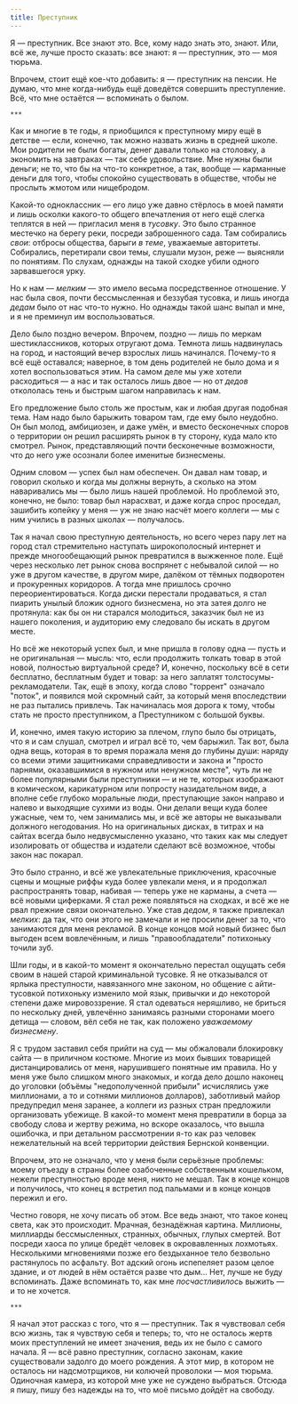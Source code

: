 ```yaml
---
title: Преступник
---
```


Я — преступник. Все знают это. Все, кому надо знать это, знают. Или, всё же,
лучше просто сказать: все знают: я — преступник, это — моя тюрьма.

Впрочем, стоит ещё кое-что добавить: я — преступник на пенсии. Не думаю, что мне
когда-нибудь ещё доведётся совершить преступление. Всё, что мне остаётся —
вспоминать о былом.

    ***

Как и многие в те годы, я приобщился к преступному миру ещё в детстве — если,
конечно, так можно назвать жизнь в средней школе. Мои родители не были богаты,
денег давали только на столовку, а экономить на завтраках — так себе
удовольствие. Мне нужны были деньги; не то, что бы на что-то конкретное, а так,
вообще — карманные деньги для того, чтобы спокойно существовать в обществе,
чтобы не прослыть жмотом или нищебродом.

Какой-то одноклассник — его лицо уже давно стёрлось в моей памяти и лишь осколки
какого-то общего впечатления от него ещё слегка теплятся в ней — пригласил меня
в *тусовку*. Это было странное местечко на берегу реки, посреди заброшенного
сада. Там собирались *свои*: отбросы общества, барыги *в теме*, уважаемые
авторитеты. Собирались, перетирали свои темы, слушали музон, реже — выясняли по
понятиям. По слухам, однажды на такой сходке убили одного зарвавшегося урку.

Но к нам — *мелким* — это имело весьма посредственное отношение. У нас была
своя, почти бессмысленная и беззубая тусовка, и лишь иногда *дедам* было от нас
что-то нужно. Но однажды такой шанс выпал и мне, и я не преминул им
воспользоваться.

Дело было поздно вечером. Впрочем, поздно — лишь по меркам шестиклассников,
которых отругают дома. Темнота лишь надвинулась на город, и настоящий вечер
взрослых лишь начинался. Почему-то я всё ещё оставался; наверное, в том день
родителей не было дома и я хотел воспользоваться этим. На самом деле мы уже
хотели расходиться — а нас и так осталось лишь двое — но от *дедов* откололась
тень и быстрым шагом направилась к нам.

Его предложение было столь же простым, как и любая другая подобная тема. Нам
надо было барыжить товаром там, где ему было неудобно. Он был молод, амбициозен,
и даже умён, и вместо бесконечных споров о территории он решил расширять рынок в
ту сторону, куда мало кто смотрел. Рынок, представляющий почти бесконечные
возможности, что до него уже осознали более именитые бизнесмены.

Одним словом — успех был нам обеспечен. Он давал нам товар, и говорил сколько и
когда мы должны вернуть, а сколько на этом наваривались мы — было лишь нашей
проблемой. Но проблемой это, конечно, не было: товар был нарасхват, и даже когда
спрос проседал, зашибить копейку у меня — уж не знаю насчёт моего коллеги — мы с
ним учились в разных школах — получалось.

Так я начал свою преступную деятельность, но всего через пару лет на город стал
стремительно наступать широкополосный интернет и прежде многообещающий рынок
превратился в выжженное поле. Ещё через несколько лет рынок снова воспрянет с
небывалой силой — но уже в другом качестве, в другом мире, далёком от тёмных
подворотен и прокуренных коридоров. А тогда мне пришлось срочно
переориентироваться. Когда диски перестали продаваться, я стал пиарить унылый
бложик одного бизнесмена, но эта затея долго не протянула: как бы он ни старался
молодиться, заказчик был не из нашего поколения, и аудиторию ему следовало бы
искать в другом месте.

Но всё же некоторый успех был, и мне пришла в голову одна — пусть и не
оригинальная — мысль: что, если продолжить толкать товар в этой новой, полностью
виртуальной среде? И, конечно, поскольку всё в сети бесплатно, бесплатным будет
и товар: за него заплатят толстосумы-рекламодатели. Так, ещё в эпоху, когда
слово "торрент" означало "поток", и появился мой скромный сайт, за который меня
впоследствии не раз пытались привлечь. Так начиналась моя дорога к тому, чтобы
стать не просто преступником, а Преступником с большой буквы.

И, конечно, имея такую историю за плечом, глупо было бы отрицать, что я и сам
слушал, смотрел и играл всё то, чем барыжил. Так вот, была одна вещь, которая в
то время поражала меня до глубины души: наряду со всеми этими защитниками
справедливости и закона и "просто парнями, оказавшимися в нужном или ненужном
месте", чуть ли не более популярными были преступники — и не те, которых
изображают в комическом, карикатурном или попросту назидательном виде, а вполне
себе глубоко моральные люди, преступающие закон направо и налево и выходящие
сухими из воды. Они делали вещи куда более ужасные, чем то, чем занимались мы, и
всё же авторы не выказывали должного негодования. Но на оригинальных дисках, в
титрах и на сайтах всегда было недвусмысленно указано, что таких как мы следует
изолировать от общества и издатели сделают всё возможное, чтобы закон нас
покарал.

Это было странно, и всё же увлекательные приключения, красочные сцены и мощные
риффы куда более увлекали меня, и я продолжал распространять товар, набивая —
теперь уже не карманы, а счета — всё новыми циферками. Я стал реже появляться на
сходках, и всё же не рвал прежние связи окончательно. Уже став *дедом*, я также
привлекал *мелких*: да так, что они этого не замечали и не просили денег за то,
что занимаются для меня рекламой. В конце концов мой новый бизнес был выгоден
всем вовлечённым, и лишь "правообладатели" потихоньку точили зуб.

Шли годы, и в какой-то момент я окончательно перестал ощущать себя своим в нашей
старой криминальной тусовке. Я не отказывался от ярлыка преступности,
навязанного мне законом, но общение с айти-тусовкой потихоньку изменило мой
язык, привычки и до некоторой степени даже мировоззрение. Я стал одеваться
неряшливо, не бриться по нескольку дней, увлечённо занимаясь разными сторонами
моего детища — словом, вёл себя не так, как положено *уважаемому бизнесмену*.

Я с трудом заставил себя прийти на суд — мы обжаловали блокировку сайта — в
приличном костюме. Многие из моих бывших товарищей дистанцировались от меня,
нарушившего понятные им правила. Но у меня уже было слишком много знакомых, и
когда дело дошло наконец до уголовки (объёмы "недополученной прибыли"
исчислялись уже миллионами, а то и сотнями миллионов долларов), заботливый майор
предупредил меня заранее, а коллеги из разных стран предложили организовать
убежище. В какой-то момент меня превратили в борца за свободу слова и жертву
режима, но вскоре оказалось, что вышла ошибочка, и при детальном рассмотрении
я-то как раз человек нежелательный на всей территории действия Бернской
конвенции.

Впрочем, это не означало, что у меня были серьёзные проблемы: моему отъезду в
страны более озабоченные собственным кошельком, нежели преступностью вроде меня,
никто не мешал. Так в конце концов и получилось, что конец я встретил под
пальмами и в конце концов пережил и его.

Честно говоря, не хочу писать об этом. Все ведь знают, что такое конец света,
как это происходит. Мрачная, безнадёжная картина. Миллионы, миллиарды
бессмысленных, странных, обычных, глупых смертей. Вот посреди хаоса по улице
бредёт человек в окровавленных лохмотьях. Несколькими мгновениями позже его
бездыханное тело безвольно растянулось по асфальту. Вот адский огонь испепеляет
разом целое здание, и от людей в нём остаётся разве что дым... Нет, лучше не
буду вспоминать. Даже вспоминать то, как мне *посчастливилось* выжить — и то не
хочется.

    ***

Я начал этот рассказ с того, что я — преступник. Так я чувствовал себя всю
жизнь, так я чувствую себя и теперь; то, что не осталось жертв моих преступлений
не имеет значения, ведь их не было с самого начала. Я — всё равно преступник,
согласно законам, какие существовали задолго до моего рождения. А этот мир, в
котором не осталось ни надсмотрщиков, ни колючей проволоки — моя
тюрьма. Одиночная камера, из которой мне уже не суждено выбраться. Отсюда я
пишу, пишу без надежды на то, что моё письмо дойдёт на свободу.

